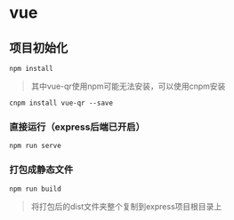 # vue

## 项目初始化
```
npm install
```
> 其中vue-qr使用npm可能无法安装，可以使用cnpm安装
```
cnpm install vue-qr --save
```

### 直接运行（express后端已开启）
```
npm run serve
```

### 打包成静态文件
```
npm run build
```
> 将打包后的dist文件夹整个复制到express项目根目录上